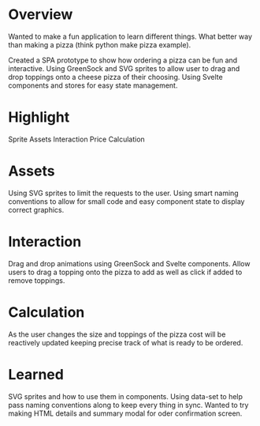 # Overview

Wanted to make a fun application to learn different things. What better way than making a pizza (think python make pizza example).

Created a SPA prototype to show how ordering a pizza can be fun and interactive. Using GreenSock and SVG sprites to allow user to drag and drop toppings onto a cheese pizza of their choosing. Using Svelte components and stores for easy state management.

# Highlight

Sprite Assets
Interaction
Price Calculation

# Assets

Using SVG sprites to limit the requests to the user. Using smart naming conventions to allow for small code and easy component state to display correct graphics.

# Interaction

Drag and drop animations using GreenSock and Svelte components. Allow users to drag a topping onto the pizza to add as well as click if added to remove toppings.

# Calculation

As the user changes the size and toppings of the pizza cost will be reactively updated keeping precise track of what is ready to be ordered.

# Learned

SVG sprites and how to use them in components. Using data-set to help pass naming conventions along to keep every thing in sync. Wanted to try making HTML details and summary modal for oder confirmation screen.
